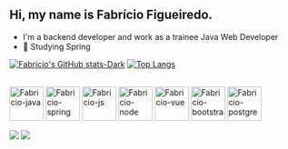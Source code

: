 ## Hi, my name is Fabrício Figueiredo.
- I'm a backend developer and work as a trainee Java Web Developer
- 🌱 Studying Spring 

[![Fabricio's GitHub stats-Dark](https://github-readme-stats.vercel.app/api?username=fabricio-fig&show_icons=true&theme=dark#gh-dark-mode-only)](https://github.com/fabricio-fig/fabricio-fig#gh-dark-mode-only)
[![Top Langs](https://github-readme-stats.vercel.app/api/top-langs/?username=fabricio-fig&layout=compact&theme=dark#gh-dark-mode-only)](https://github.com/fabricio-fig/fabricio-fig#gh-dark-mode-only)

<div style="display: inline_block"><br>
<img align="center" alt="Fabricio-java" height="60" witdh="70" src="https://cdn.jsdelivr.net/gh/devicons/devicon/icons/java/java-original.svg" />
<img align="center" alt="Fabricio-spring" height="60" witdh="70" src="https://cdn.jsdelivr.net/gh/devicons/devicon/icons/spring/spring-original-wordmark.svg" />
<img align="center" alt="Fabricio-js" height="60" witdh="70" src="https://cdn.jsdelivr.net/gh/devicons/devicon/icons/javascript/javascript-original.svg" />
<img align="center" alt="Fabricio-node" height="60" witdh="70" src="https://cdn.jsdelivr.net/gh/devicons/devicon/icons/nodejs/nodejs-plain-wordmark.svg" />
<img align="center" alt="Fabricio-vue" height="60" witdh="70" src="https://cdn.jsdelivr.net/gh/devicons/devicon/icons/vuejs/vuejs-original-wordmark.svg" />
<img align="center" alt="Fabricio-bootstrap" height="60" witdh="70" src="https://cdn.jsdelivr.net/gh/devicons/devicon/icons/bootstrap/bootstrap-original-wordmark.svg" />
<img align="center" alt="Fabricio-postgres" height="60" witdh="70" src="https://cdn.jsdelivr.net/gh/devicons/devicon/icons/postgresql/postgresql-original-wordmark.svg" />
</div><br>
<div>
<a href="mailto:fabriciofgrd9@gmail.com" target="_blank"><img src="https://img.shields.io/badge/Gmail-D14836?style=for-the-badge&logo=gmail&logoColor=white" target="_blank"></a>
<a href="https://www.linkedin.com/in/fabricio-figueiredo-656918216/" target="_blank"><img src="https://img.shields.io/badge/LinkedIn-0077B5?style=for-the-badge&logo=linkedin&logoColor=white" target="_blank"></a>
</div>



